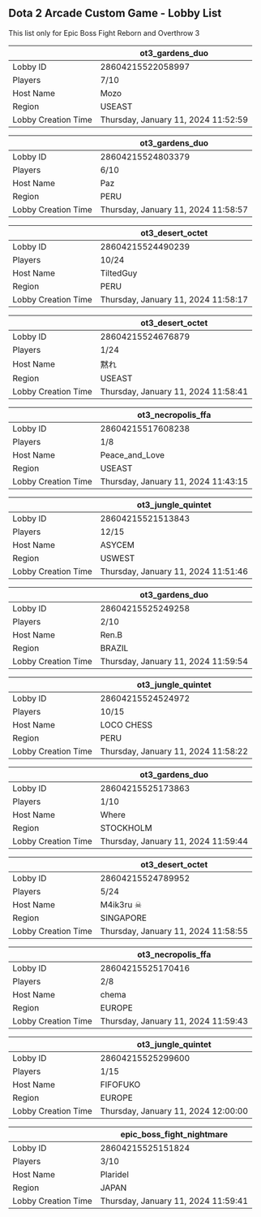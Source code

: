 ## Dota 2 Arcade Custom Game - Lobby List

This list only for Epic Boss Fight Reborn and Overthrow 3

|  | ot3_gardens_duo |
| ------ | ------ |
| Lobby ID | 28604215522058997 |
| Players | 7/10 |
| Host Name | Mozo |
| Region | USEAST |
| Lobby Creation Time | Thursday, January 11, 2024 11:52:59 |


|  | ot3_gardens_duo |
| ------ | ------ |
| Lobby ID | 28604215524803379 |
| Players | 6/10 |
| Host Name | Paz |
| Region | PERU |
| Lobby Creation Time | Thursday, January 11, 2024 11:58:57 |


|  | ot3_desert_octet |
| ------ | ------ |
| Lobby ID | 28604215524490239 |
| Players | 10/24 |
| Host Name | TiltedGuy |
| Region | PERU |
| Lobby Creation Time | Thursday, January 11, 2024 11:58:17 |


|  | ot3_desert_octet |
| ------ | ------ |
| Lobby ID | 28604215524676879 |
| Players | 1/24 |
| Host Name | 黙れ |
| Region | USEAST |
| Lobby Creation Time | Thursday, January 11, 2024 11:58:41 |


|  | ot3_necropolis_ffa |
| ------ | ------ |
| Lobby ID | 28604215517608238 |
| Players | 1/8 |
| Host Name | Peace_and_Love |
| Region | USEAST |
| Lobby Creation Time | Thursday, January 11, 2024 11:43:15 |


|  | ot3_jungle_quintet |
| ------ | ------ |
| Lobby ID | 28604215521513843 |
| Players | 12/15 |
| Host Name | ASYCEM |
| Region | USWEST |
| Lobby Creation Time | Thursday, January 11, 2024 11:51:46 |


|  | ot3_gardens_duo |
| ------ | ------ |
| Lobby ID | 28604215525249258 |
| Players | 2/10 |
| Host Name | Ren.B |
| Region | BRAZIL |
| Lobby Creation Time | Thursday, January 11, 2024 11:59:54 |


|  | ot3_jungle_quintet |
| ------ | ------ |
| Lobby ID | 28604215524524972 |
| Players | 10/15 |
| Host Name | LOCO CHESS |
| Region | PERU |
| Lobby Creation Time | Thursday, January 11, 2024 11:58:22 |


|  | ot3_gardens_duo |
| ------ | ------ |
| Lobby ID | 28604215525173863 |
| Players | 1/10 |
| Host Name | Where |
| Region | STOCKHOLM |
| Lobby Creation Time | Thursday, January 11, 2024 11:59:44 |


|  | ot3_desert_octet |
| ------ | ------ |
| Lobby ID | 28604215524789952 |
| Players | 5/24 |
| Host Name | M4ik3ru ☠ |
| Region | SINGAPORE |
| Lobby Creation Time | Thursday, January 11, 2024 11:58:55 |


|  | ot3_necropolis_ffa |
| ------ | ------ |
| Lobby ID | 28604215525170416 |
| Players | 2/8 |
| Host Name | chema |
| Region | EUROPE |
| Lobby Creation Time | Thursday, January 11, 2024 11:59:43 |


|  | ot3_jungle_quintet |
| ------ | ------ |
| Lobby ID | 28604215525299600 |
| Players | 1/15 |
| Host Name | FIFOFUKO |
| Region | EUROPE |
| Lobby Creation Time | Thursday, January 11, 2024 12:00:00 |


|  | epic_boss_fight_nightmare |
| ------ | ------ |
| Lobby ID | 28604215525151824 |
| Players | 3/10 |
| Host Name | Plaridel |
| Region | JAPAN |
| Lobby Creation Time | Thursday, January 11, 2024 11:59:41 |



